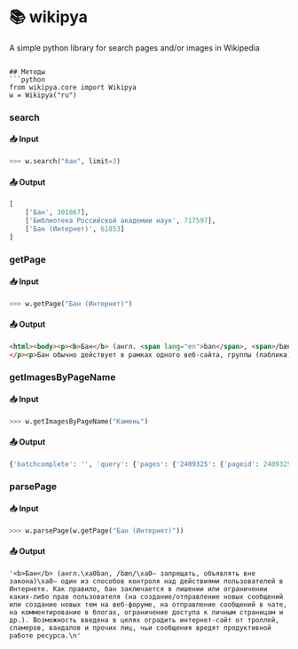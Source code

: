 # 📚 wikipya
A simple python library for search pages and/or images in Wikipedia
```

## Методы
```python
from wikipya.core import Wikipya
w = Wikipya("ru")
```

### search
#### 📥 Input
```python
>>> w.search("бан", limit=3)
```
#### 📤 Output
```python
[
    ['Бан', 301867],
    ['Библиотека Российской академии наук', 717597],
    ['Бан (Интернет)', 61853]
]
```

### getPage
#### 📥 Input
```python
>>> w.getPage("Бан (Интернет)")
```
#### 📤 Output
```html
<html><body><p><b>Бан</b> (англ. <span lang="en">ban</span>, <span>/bæn/</span> — запрещать, объявлять вне закона) — один из способов контроля над действиями пользователей в Интернете. Как правило, бан заключается в лишении или ограничении каких-либо прав пользователя (на создание/отправление новых сообщений или создание новых тем на веб-форуме, на отправление сообщений в чате, на комментирование в блогах, ограничение доступа к личным страницам и др.). Возможность введена в целях оградить интернет-сайт от троллей, спамеров, вандалов и прочих лиц, чьи сообщения вредят продуктивной работе ресурса.
</p><p>Бан обычно действует в рамках одного веб-сайта, группы (паблика) или личной страницы. Круг запретных действий, за которые на пользователя налагается бан, устанавливаются владельцами этого сайта.</p></body></html>
```

### getImagesByPageName
#### 📥 Input
```python
>>> w.getImagesByPageName("Камень")
```
#### 📤 Output
```python
{'batchcomplete': '', 'query': {'pages': {'2409325': {'pageid': 2409325, 'ns': 0, 'title': 'Камень', 'original': {'source': 'https://upload.wikimedia.org/wikipedia/commons/0/0c/Two-parts_stone_nikogda_takih_ne_videl_vot.JPG', 'width': 2173, 'height': 1492}}}}}
```

### parsePage
#### 📥 Input
```python
>>> w.parsePage(w.getPage("Бан (Интернет)"))
```
#### 📤 Output
```
'<b>Бан</b> (англ.\xa0ban, /bæn/\xa0— запрещать, объявлять вне закона)\xa0— один из способов контроля над действиями пользователей в Интернете. Как правило, бан заключается в лишении или ограничении каких-либо прав пользователя (на создание/отправление новых сообщений или создание новых тем на веб-форуме, на отправление сообщений в чате, на комментирование в блогах, ограничение доступа к личным страницам и др.). Возможность введена в целях оградить интернет-сайт от троллей, спамеров, вандалов и прочих лиц, чьи сообщения вредят продуктивной работе ресурса.\n'
```
